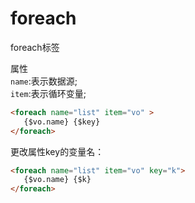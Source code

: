 # foreach

foreach标签

属性  
`name`:表示数据源;  
`item`:表示循环变量;

```html
<foreach name="list" item="vo" > 
   {$vo.name} {$key}
</foreach>
```

更改属性key的变量名：
```html
<foreach name="list" item="vo" key="k"> 
   {$vo.name} {$k}
</foreach>
```
